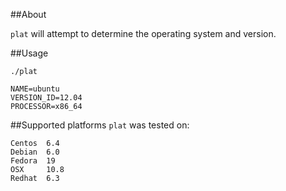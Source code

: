 ##About 

`plat` will attempt to determine the operating system and version. 

##Usage

```
./plat

NAME=ubuntu
VERSION_ID=12.04
PROCESSOR=x86_64

```

##Supported platforms
`plat` was tested on:

```
Centos  6.4
Debian  6.0
Fedora  19 
OSX     10.8
Redhat  6.3
```
